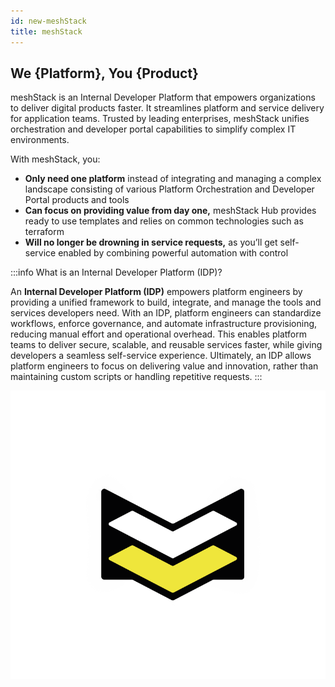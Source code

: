 ```yaml
---
id: new-meshStack
title: meshStack
---
```


## We {Platform}, You {Product}

meshStack is an Internal Developer Platform that empowers organizations to deliver digital products faster. It streamlines platform and service delivery for application teams. Trusted by leading enterprises, meshStack unifies orchestration and developer portal capabilities to simplify complex IT environments.

With meshStack, you:

- **Only need one platform** instead of integrating and managing a complex landscape consisting of various Platform Orchestration and Developer Portal products and tools
- **Can focus on providing value from day one,** meshStack Hub provides ready to use templates and relies on common technologies such as terraform
- **Will no longer be drowning in service requests,** as you’ll get self-service enabled by combining powerful automation with control

:::info What is an Internal Developer Platform (IDP)?

An **Internal Developer Platform (IDP)** empowers platform engineers by providing a unified framework to build, integrate, and manage the tools and services developers need. With an IDP, platform engineers can standardize workflows, enforce governance, and automate infrastructure provisioning, reducing manual effort and operational overhead. This enables platform teams to deliver secure, scalable, and reusable services faster, while giving developers a seamless self-service experience. Ultimately, an IDP allows platform engineers to focus on delivering value and innovation, rather than maintaining custom scripts or handling repetitive requests.
:::

![meshStack Logo](./assets/meshStack_Logo.png)
